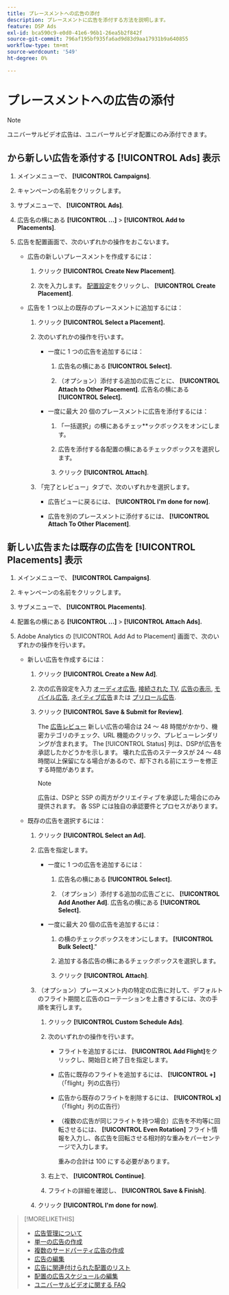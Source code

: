 ```yaml
---
title: プレースメントへの広告の添付
description: プレースメントに広告を添付する方法を説明します。
feature: DSP Ads
exl-id: bca590c9-e0d0-41e6-96b1-26ea5b2f842f
source-git-commit: 796af195bf935fa6ad9d83d9aa17931b9a640855
workflow-type: tm+mt
source-wordcount: '549'
ht-degree: 0%

---
```


# プレースメントへの広告の添付

>[!NOTE]
>
>ユニバーサルビデオ広告は、ユニバーサルビデオ配置にのみ添付できます。

## から新しい広告を添付する [!UICONTROL Ads] 表示

1. メインメニューで、 **[!UICONTROL Campaigns]**.

1. キャンペーンの名前をクリックします。

1. サブメニューで、 **[!UICONTROL Ads]**.

1. 広告名の横にある  **[!UICONTROL ...]** > **[!UICONTROL Add to Placements]**.

1. 広告を配置画面で、次のいずれかの操作をおこないます。

   * 広告の新しいプレースメントを作成するには：

      1. クリック **[!UICONTROL Create New Placement]**.

      1. 次を入力します。 [配置設定](/help/dsp/campaign-management/placements/placement-settings.md)をクリックし、 **[!UICONTROL Create Placement]**.

   * 広告を 1 つ以上の既存のプレースメントに追加するには：

      1. クリック **[!UICONTROL Select a Placement].**

      1. 次のいずれかの操作を行います。

         * 一度に 1 つの広告を追加するには：

            1. 広告名の横にある **[!UICONTROL Select].**

            1. （オプション）添付する追加の広告ごとに、 **[!UICONTROL Attach to Other Placement]**. 広告名の横にある **[!UICONTROL Select].**

         * 一度に最大 20 個のプレースメントに広告を添付するには：

            1. 「一括選択」の横にあるチェッ**ックボックスをオンにします。

            1. 広告を添付する各配置の横にあるチェックボックスを選択します。

            1. クリック **[!UICONTROL Attach]**.

      1. 「完了とレビュー」タブで、次のいずれかを選択します。

         * 広告ビューに戻るには、 **[!UICONTROL I'm done for now]**.

         * 広告を別のプレースメントに添付するには、 **[!UICONTROL Attach To Other Placement]**.

## 新しい広告または既存の広告を [!UICONTROL Placements] 表示

1. メインメニューで、 **[!UICONTROL Campaigns]**.

1. キャンペーンの名前をクリックします。

1. サブメニューで、 **[!UICONTROL Placements]**.

1. 配置名の横にある  **[!UICONTROL ...]** > **[!UICONTROL Attach Ads].**

1. Adobe Analytics の [!UICONTROL Add Ad to Placement] 画面で、次のいずれかの操作を行います。

   * 新しい広告を作成するには：

      1. クリック **[!UICONTROL Create a New Ad]**.

      1. 次の広告設定を入力 [オーディオ広告](ad-settings-audio.md), [接続された TV](ad-settings-connected-tv.md), [広告の表示](ad-settings-display.md), [モバイル広告](ad-settings-mobile.md), [ネイティブ広告](ad-settings-native.md)または [プリロール広告](ad-settings-pre-roll.md).

      1. クリック **[!UICONTROL Save & Submit for Review]**.

         The [広告レビュー](ad-about.md) 新しい広告の場合は 24 ～ 48 時間がかかり、機密カテゴリのチェック、URL 機能のクリック、プレビューレンダリングが含まれます。 The [!UICONTROL Status] 列は、DSPが広告を承認したかどうかを示します。 壊れた広告のステータスが 24 ～ 48 時間以上保留になる場合があるので、却下される前にエラーを修正する時間があります。

         >[!NOTE]
         >
         >広告は、DSPと SSP の両方がクリエイティブを承認した場合にのみ提供されます。 各 SSP には独自の承認要件とプロセスがあります。

   * 既存の広告を選択するには：

      1. クリック **[!UICONTROL Select an Ad].**

      1. 広告を指定します。

         * 一度に 1 つの広告を追加するには：

            1. 広告名の横にある **[!UICONTROL Select].**

            1. （オプション）添付する追加の広告ごとに、 **[!UICONTROL Add Another Ad]**. 広告名の横にある **[!UICONTROL Select].**

         * 一度に最大 20 個の広告を追加するには：

            1. の横のチェックボックスをオンにします。 **[!UICONTROL Bulk Select]**.&quot;

            1. 追加する各広告の横にあるチェックボックスを選択します。

            1. クリック **[!UICONTROL Attach]**.

      1. （オプション）プレースメント内の特定の広告に対して、デフォルトのフライト期間と広告のローテーションを上書きするには、次の手順を実行します。

         1. クリック **[!UICONTROL Custom Schedule Ads]**.

         1. 次のいずれかの操作を行います。

            * フライトを追加するには、 **[!UICONTROL Add Flight]**&#x200B;をクリックし、開始日と終了日を指定します。

            * 広告に既存のフライトを追加するには、 **[!UICONTROL +]** （「flight」列の広告行）

            * 広告から既存のフライトを削除するには、 **[!UICONTROL x]** （「flight」列の広告行）

            * （複数の広告が同じフライトを持つ場合）広告を不均等に回転させるには、 **[!UICONTROL Even Rotation]** フライト情報を入力し、各広告を回転させる相対的な重みをパーセンテージで入力します。

              重みの合計は 100 にする必要があります。

         1. 右上で、 **[!UICONTROL Continue]**.

         1. フライトの詳細を確認し、 **[!UICONTROL Save & Finish]**.

      1. クリック **[!UICONTROL I'm done for now]**.

>[!MORELIKETHIS]
>
>* [広告管理について](ad-about.md)
>* [単一の広告の作成](ad-create.md)
>* [複数のサードパーティ広告の作成](ad-create-multiple.md)
>* [広告の編集](ad-edit.md)
>* [広告に関連付けられた配置のリスト](ad-list-placements.md)
>* [配置の広告スケジュールの編集](/help/dsp/campaign-management/placements/placement-edit-ad-schedule.md)
>* [ユニバーサルビデオに関する FAQ](/help/dsp/campaign-management/faq-universal-video.md)
